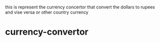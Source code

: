 this is represent the currency concertor that convert the dollars to rupees and vise versa or other country currency
# currency-convertor
